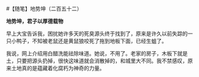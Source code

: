 #【随笔】地势坤（二百五十二）

**地势坤，君子以厚德载物**

早上大宝告诉我，困扰她许多天的死臭源头终于找到了，原来是许久以前失踪的一只小鸭子，不知被老鼠还是黄鼠狼咬死了拖到地板下面，已经生蛆了。

我说，网上介绍用白醋洗能祛除味道。她说，不用了。老家的房子，木板下就是土，只要把源头扔掉，很快这味道就会消散掉的，和城里大不同。我不禁感叹，原来土地真的是蕴藏着化腐朽为神奇的力量。